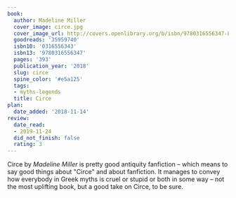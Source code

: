 ```yaml
---
book:
  author: Madeline Miller
  cover_image: circe.jpg
  cover_image_url: http://covers.openlibrary.org/b/isbn/9780316556347-L.jpg
  goodreads: '35959740'
  isbn10: '0316556343'
  isbn13: '9780316556347'
  pages: '393'
  publication_year: '2018'
  slug: circe
  spine_color: '#e5a125'
  tags:
  - myths-legends
  title: Circe
plan:
  date_added: '2018-11-14'
review:
  date_read:
  - 2019-11-24
  did_not_finish: false
  rating: 3
---
```


Circe by <i>Madeline Miller</i> is pretty good antiquity fanfiction – which means to say good things about "Circe" and about fanfiction. It manages to convey how everybody in Greek myths is cruel or stupid or both in some way – not the most uplifting book, but a good take on Circe, to be sure.
